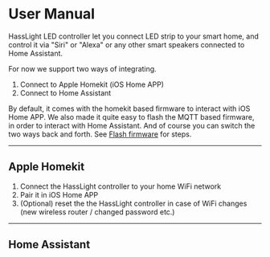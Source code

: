 # User Manual

HassLight LED controller let you connect LED strip to your smart home, and control it via "Siri" or "Alexa" or any other smart speakers connected to Home Assistant. 

For now we support two ways of integrating. 
1. Connect to Apple Homekit (iOS Home APP)
2. Connect to Home Assistant 

By default, it comes with the homekit based firmware to interact with iOS Home APP.
We also made it quite easy to flash the MQTT based firmware, in order to interact with Home Assistant. And of course you can switch the two ways back and forth. See [Flash firmware](flash) for steps.

----

## Apple Homekit

1. Connect the HassLight controller to your home WiFi network
2. Pair it in iOS Home APP
3. (Optional) reset the the HassLight controller in case of WiFi changes (new wireless router / changed password etc.)

----

## Home Assistant
